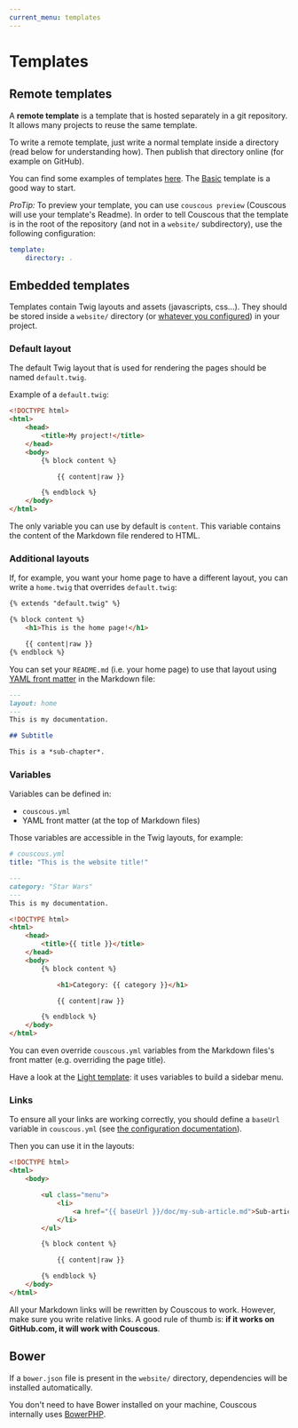 ```yaml
---
current_menu: templates
---
```

# Templates


## Remote templates

A **remote template** is a template that is hosted separately in a git repository.
It allows many projects to reuse the same template.

To write a remote template, just write a normal template inside a directory (read below for understanding how).
Then publish that directory online (for example on GitHub).

You can find some examples of templates [here](http://couscous.io/templates.html).
The [Basic](https://github.com/CouscousPHP/Template-Basic) template is a good way to start.

*ProTip:* To preview your template, you can use `couscous preview` (Couscous will use your template's Readme). In order to tell Couscous that the template is in the root of the repository (and not in a `website/` subdirectory), use the following configuration:

```yaml
template:
    directory: .
```


## Embedded templates

Templates contain Twig layouts and assets (javascripts, css…). They should be stored inside a `website/` directory (or [whatever you configured](configuration.md)) in your project.

### Default layout

The default Twig layout that is used for rendering the pages should be named `default.twig`.

Example of a `default.twig`:

```html
<!DOCTYPE html>
<html>
    <head>
        <title>My project!</title>
    </head>
    <body>
        {% block content %}

            {{ content|raw }}

        {% endblock %}
    </body>
</html>
```

The only variable you can use by default is `content`. This variable contains the content of the Markdown file rendered to HTML.

### Additional layouts

If, for example, you want your home page to have a different layout, you can write a `home.twig`
that overrides `default.twig`:

```html
{% extends "default.twig" %}

{% block content %}
    <h1>This is the home page!</h1>

    {{ content|raw }}
{% endblock %}
```

You can set your `README.md` (i.e. your home page) to use that layout using [YAML front matter](http://jekyllrb.com/docs/frontmatter/) in the Markdown file:

```markdown
---
layout: home
---
This is my documentation.

## Subtitle

This is a *sub-chapter*.
```

### Variables

Variables can be defined in:

- `couscous.yml`
- YAML front matter (at the top of Markdown files)

Those variables are accessible in the Twig layouts, for example:

```yaml
# couscous.yml
title: "This is the website title!"
```

```markdown
---
category: "Star Wars"
---
This is my documentation.
```

```html
<!DOCTYPE html>
<html>
    <head>
        <title>{{ title }}</title>
    </head>
    <body>
        {% block content %}

            <h1>Category: {{ category }}</h1>

            {{ content|raw }}

        {% endblock %}
    </body>
</html>
```

You can even override `couscous.yml` variables from the Markdown files's front matter (e.g. overriding the page title).

Have a look at the [Light template](https://github.com/CouscousPHP/Template-Light): it uses variables to build a sidebar menu.

### Links

To ensure all your links are working correctly, you should define a `baseUrl` variable in `couscous.yml`
(see [the configuration documentation](configuration.md)).

Then you can use it in the layouts:

```html
<!DOCTYPE html>
<html>
    <body>

        <ul class="menu">
            <li>
                <a href="{{ baseUrl }}/doc/my-sub-article.md">Sub-article</a>
            </li>
        </ul>

        {% block content %}

            {{ content|raw }}

        {% endblock %}
    </body>
</html>
```

All your Markdown links will be rewritten by Couscous to work. However, make sure you write relative links.
A good rule of thumb is: **if it works on GitHub.com, it will work with Couscous**.

## Bower

If a `bower.json` file is present in the `website/` directory, dependencies will be
installed automatically.

You don't need to have Bower installed on your machine, Couscous internally uses
[BowerPHP](http://bowerphp.org/).

